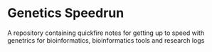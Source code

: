 # Genetics Speedrun

A repository containing quickfire notes for getting up to speed with genetrics for bioinformatics, bioinformatics tools and research logs 
